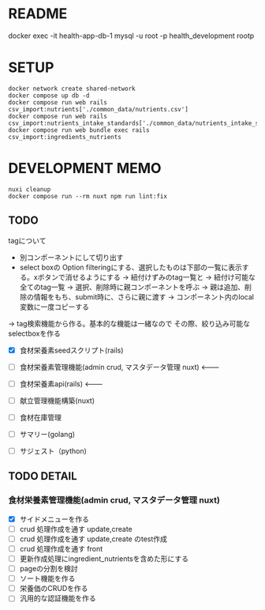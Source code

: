 # README

docker exec -it  health-app-db-1  mysql -u root -p health_development
rootp

# SETUP
```
docker network create shared-network
docker compose up db -d
docker compose run web rails csv_import:nutrients['./common_data/nutrients.csv']
docker compose run web rails csv_import:nutrients_intake_standards['./common_data/nutrients_intake_standards.csv']
docker compose run web bundle exec rails csv_import:ingredients_nutrients
```

# DEVELOPMENT MEMO
```
nuxi cleanup
docker compose run --rm nuxt npm run lint:fix
```

## TODO
tagについて

* 別コンポーネントにして切り出す
* select boxの Option filteringにする、選択したものは下部の一覧に表示する。xボタンで消せるようにする
-> 紐付けずみのtag一覧と
-> 紐付け可能な全てのtag一覧
-> 選択、削除時に親コンポーネントを呼ぶ
-> 親は追加、削除の情報をもち、submit時に、さらに親に渡す
-> コンポーネント内のlocal変数に一度コピーする


-> tag検索機能から作る。基本的な機能は一緒なので
その際、絞り込み可能なselectboxを作る

- [x] 食材栄養素seedスクリプト(rails)
- [ ] 食材栄養素管理機能(admin crud, マスタデータ管理 nuxt) <---
- [ ] 食材栄養素api(rails) <---
- [ ] 献立管理機能構築(nuxt)
- [ ] 食材在庫管理
- [ ] サマリー(golang)
- [ ] サジェスト（python)


## TODO DETAIL
### 食材栄養素管理機能(admin crud, マスタデータ管理 nuxt)

- [x] サイドメニューを作る
- [ ] crud 処理作成を通す update,create
- [ ] crud 処理作成を通す update,create のtest作成
- [ ] crud 処理作成を通す front
- [ ] 更新作成処理にingredient_nutrientsを含めた形にする
- [ ] pageの分割を検討
- [ ] ソート機能を作る
- [ ] 栄養価のCRUDを作る
- [ ] 汎用的な認証機能を作る
